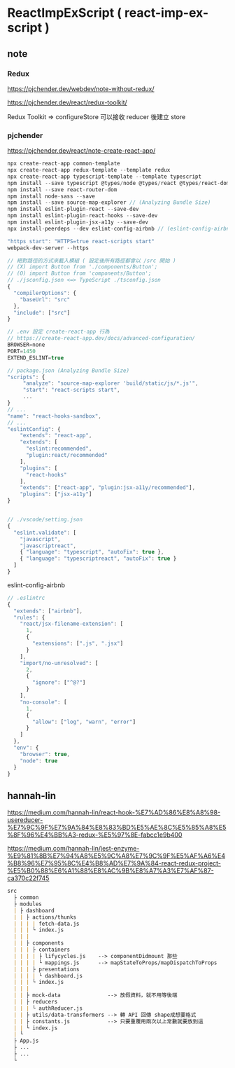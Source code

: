 # ReactImpExScript ( react-imp-ex-script )

## note

### Redux

https://pjchender.dev/webdev/note-without-redux/

https://pjchender.dev/react/redux-toolkit/

Redux Toolkit => configureStore 可以接收 reducer 後建立 store

### pjchender

https://pjchender.dev/react/note-create-react-app/

```js
npx create-react-app common-template
npx create-react-app redux-template --template redux
npx create-react-app typescript-template --template typescript
npm install --save typescript @types/node @types/react @types/react-dom @types/jest
npm install --save react-router-dom
npm install node-sass --save
npm install --save source-map-explorer // (Analyzing Bundle Size)
npm install eslint-plugin-react --save-dev
npm install eslint-plugin-react-hooks --save-dev
npm install eslint-plugin-jsx-a11y --save-dev
npx install-peerdeps --dev eslint-config-airbnb // (eslint-config-airbnb)

"https start": "HTTPS=true react-scripts start"
webpack-dev-server --https

// 絕對路徑的方式來載入模組 ( 設定後所有路徑都會以 /src 開始 )
// (X) import Button from './components/Button';
// (O) import Button from 'components/Button';
// ./jsconfig.json <=> TypeScript ./tsconfig.json
{
  "compilerOptions": {
    "baseUrl": "src"
  },
  "include": ["src"]
}

// .env 設定 create-react-app 行為
// https://create-react-app.dev/docs/advanced-configuration/
BROWSER=none
PORT=1450
EXTEND_ESLINT=true

// package.json (Analyzing Bundle Size)
"scripts": {
     "analyze": "source-map-explorer 'build/static/js/*.js'",
     "start": "react-scripts start",
     ...
}
// ...
"name": "react-hooks-sandbox",
// ...
"eslintConfig": {
    "extends": "react-app",
    "extends": [
      "eslint:recommended",
      "plugin:react/recommended"
    ],
    "plugins": [
      "react-hooks"
    ],
    "extends": ["react-app", "plugin:jsx-a11y/recommended"],
    "plugins": ["jsx-a11y"]
}


// ./vscode/setting.json
{
  "eslint.validate": [
    "javascript",
    "javascriptreact",
    { "language": "typescript", "autoFix": true },
    { "language": "typescriptreact", "autoFix": true }
  ]
}
```

eslint-config-airbnb

```js
// .eslintrc
{
  "extends": ["airbnb"],
  "rules": {
    "react/jsx-filename-extension": [
      1,
      {
        "extensions": [".js", ".jsx"]
      }
    ],
    "import/no-unresolved": [
      2,
      {
        "ignore": ["^@?"]
      }
    ],
    "no-console": [
      1,
      {
        "allow": ["log", "warn", "error"]
      }
    ]
  },
  "env": {
    "browser": true,
    "node": true
  }
}
```

## hannah-lin

https://medium.com/hannah-lin/react-hook-%E7%AD%86%E8%A8%98-usereducer-%E7%9C%9F%E7%9A%84%E8%83%BD%E5%AE%8C%E5%85%A8%E5%8F%96%E4%BB%A3-redux-%E5%97%8E-fabcc1e9b400

https://medium.com/hannah-lin/jest-enzyme-%E9%81%8B%E7%94%A8%E5%9C%A8%E7%9C%9F%E5%AF%A6%E4%B8%96%E7%95%8C%E4%B8%AD%E7%9A%84-react-redux-project-%E5%B0%88%E6%A1%88%E8%AC%9B%E8%A7%A3%E7%AF%87-ca370c22f745

```markdown
src
  ├ common
  ├ modules
  | ├ dashboard
  | | ├ actions/thunks
  | | | | fetch-data.js
  | | | └ index.js
  | | |
  | | ├ components
  | | | ├ containers
  | | | | ├ lifycycles.js    --> componentDidmount 那些
  | | | | └ mappings.js      --> mapStateToProps/mapDispatchToProps
  | | | ├ presentations
  | | | | └ dashboard.js
  | | | └ index.js
  | | |
  | | ├ mock-data               --> 放假資料，就不用等後端
  | | ├ reducers
  | | | └ authReducer.js
  | | ├ utils/data-transformers --> 轉 API 回傳 shape成想要格式
  | | ├ constants.js            --> 只要重覆用兩次以上常數就要放到這
  | | └ index.js
  | └
  ├ App.js
  ├ ...
  ├ ...
  └
```
